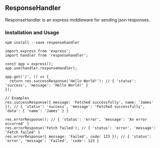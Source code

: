 ## ResponseHandler
ResponseHandler is an express middleware for sending json responses.

### Installation and Usage
```
npm install --save responsehandler
```

```
import express from 'express';
import handler from 'responsehandler';

const app = express();
app.use(handler.responseHandler);

app.get('/', () => {
  return res.successResponse('Hello World!'); // { 'status': 'success', 'message': 'Hello World!' }
});

// Examples
res.successResponse({ message: 'Fetched successfully', name: 'James' }); // { 'status': 'success', 'message': 'Fetched successfully', 'data': { 'name': 'James' } }

res.errorResponse(); // { 'status': 'error', 'message': 'An error occurred' }
res.errorResponse('Fetch failed'); // { 'status': 'error', 'message': 'Fetch failed' }
res.errorResponse({ message: 'Failed', code: 123 }); // { 'status': 'error', 'message': 'Failed', 'code': 123 }
```
